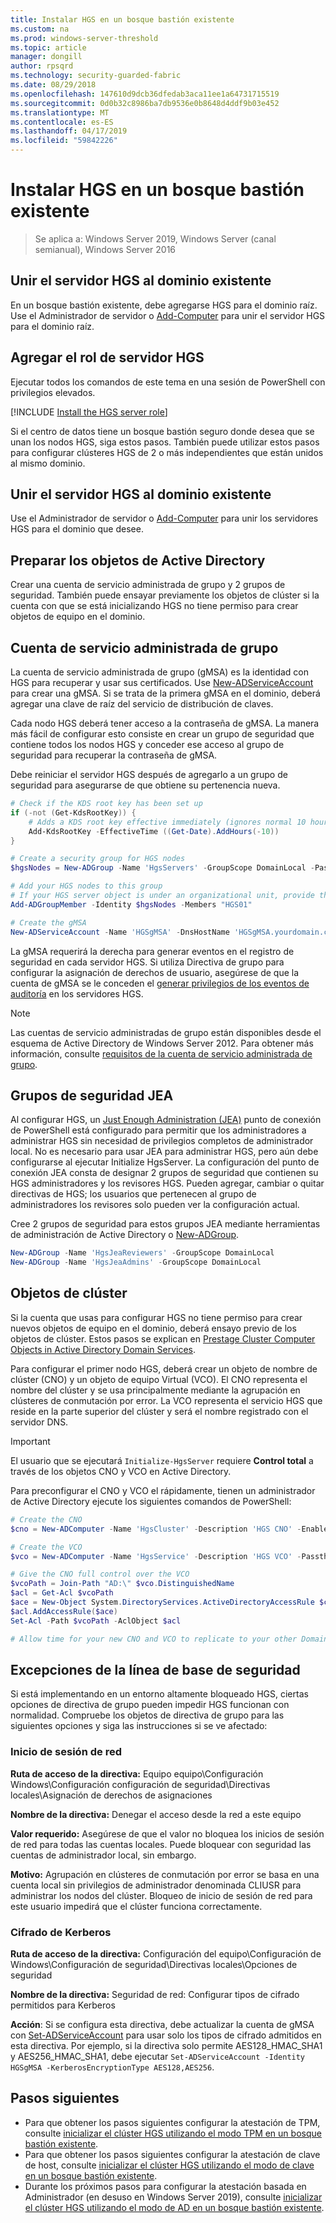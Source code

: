```yaml
---
title: Instalar HGS en un bosque bastión existente
ms.custom: na
ms.prod: windows-server-threshold
ms.topic: article
manager: dongill
author: rpsqrd
ms.technology: security-guarded-fabric
ms.date: 08/29/2018
ms.openlocfilehash: 147610d9dcb36dfedab3aca11ee1a64731715519
ms.sourcegitcommit: 0d0b32c8986ba7db9536e0b8648d4ddf9b03e452
ms.translationtype: MT
ms.contentlocale: es-ES
ms.lasthandoff: 04/17/2019
ms.locfileid: "59842226"
---
```

# <a name="install-hgs-in-an-existing-bastion-forest"></a>Instalar HGS en un bosque bastión existente 

>Se aplica a: Windows Server 2019, Windows Server (canal semianual), Windows Server 2016


## <a name="join-the-hgs-server-to-the-existing-domain"></a>Unir el servidor HGS al dominio existente

En un bosque bastión existente, debe agregarse HGS para el dominio raíz. Use el Administrador de servidor o [Add-Computer](https://go.microsoft.com/fwlink/?LinkId=821564) para unir el servidor HGS para el dominio raíz.

## <a name="add-the-hgs-server-role"></a>Agregar el rol de servidor HGS

Ejecutar todos los comandos de este tema en una sesión de PowerShell con privilegios elevados.

[!INCLUDE [Install the HGS server role](../../../includes/guarded-fabric-install-hgs-server-role.md)] 

Si el centro de datos tiene un bosque bastión seguro donde desea que se unan los nodos HGS, siga estos pasos.
También puede utilizar estos pasos para configurar clústeres HGS de 2 o más independientes que están unidos al mismo dominio.

## <a name="join-the-hgs-server-to-the-existing-domain"></a>Unir el servidor HGS al dominio existente

Use el Administrador de servidor o [Add-Computer](https://go.microsoft.com/fwlink/?LinkId=821564) para unir los servidores HGS para el dominio que desee.

## <a name="prepare-active-directory-objects"></a>Preparar los objetos de Active Directory

Crear una cuenta de servicio administrada de grupo y 2 grupos de seguridad.
También puede ensayar previamente los objetos de clúster si la cuenta con que se está inicializando HGS no tiene permiso para crear objetos de equipo en el dominio.

## <a name="group-managed-service-account"></a>Cuenta de servicio administrada de grupo

La cuenta de servicio administrada de grupo (gMSA) es la identidad con HGS para recuperar y usar sus certificados. Use [New-ADServiceAccount](https://technet.microsoft.com/itpro/powershell/windows/addsadministration/new-adserviceaccount) para crear una gMSA.
Si se trata de la primera gMSA en el dominio, deberá agregar una clave de raíz del servicio de distribución de claves.

Cada nodo HGS deberá tener acceso a la contraseña de gMSA.
La manera más fácil de configurar esto consiste en crear un grupo de seguridad que contiene todos los nodos HGS y conceder ese acceso al grupo de seguridad para recuperar la contraseña de gMSA.

Debe reiniciar el servidor HGS después de agregarlo a un grupo de seguridad para asegurarse de que obtiene su pertenencia nueva.

```powershell
# Check if the KDS root key has been set up
if (-not (Get-KdsRootKey)) {
    # Adds a KDS root key effective immediately (ignores normal 10 hour waiting period)
    Add-KdsRootKey -EffectiveTime ((Get-Date).AddHours(-10))
}

# Create a security group for HGS nodes
$hgsNodes = New-ADGroup -Name 'HgsServers' -GroupScope DomainLocal -PassThru

# Add your HGS nodes to this group
# If your HGS server object is under an organizational unit, provide the full distinguished name instead of "HGS01"
Add-ADGroupMember -Identity $hgsNodes -Members "HGS01"

# Create the gMSA
New-ADServiceAccount -Name 'HGSgMSA' -DnsHostName 'HGSgMSA.yourdomain.com' -PrincipalsAllowedToRetrieveManagedPassword $hgsNodes
```

La gMSA requerirá la derecha para generar eventos en el registro de seguridad en cada servidor HGS.
Si utiliza Directiva de grupo para configurar la asignación de derechos de usuario, asegúrese de que la cuenta de gMSA se le conceden el [generar privilegios de los eventos de auditoría](https://docs.microsoft.com/previous-versions/windows/it-pro/windows-server-2012-R2-and-2012/dn221956%28v=ws.11%29) en los servidores HGS.

> [!NOTE]
> Las cuentas de servicio administradas de grupo están disponibles desde el esquema de Active Directory de Windows Server 2012.
> Para obtener más información, consulte [requisitos de la cuenta de servicio administrada de grupo](https://technet.microsoft.com/library/jj128431.aspx).

## <a name="jea-security-groups"></a>Grupos de seguridad JEA

Al configurar HGS, un [Just Enough Administration (JEA)](https://aka.ms/JEAdocs) punto de conexión de PowerShell está configurado para permitir que los administradores a administrar HGS sin necesidad de privilegios completos de administrador local.
No es necesario para usar JEA para administrar HGS, pero aún debe configurarse al ejecutar Initialize HgsServer.
La configuración del punto de conexión JEA consta de designar 2 grupos de seguridad que contienen su HGS administradores y los revisores HGS.
Pueden agregar, cambiar o quitar directivas de HGS; los usuarios que pertenecen al grupo de administradores los revisores solo pueden ver la configuración actual.

Cree 2 grupos de seguridad para estos grupos JEA mediante herramientas de administración de Active Directory o [New-ADGroup](https://technet.microsoft.com/itpro/powershell/windows/addsadministration/new-adgroup).

```powershell
New-ADGroup -Name 'HgsJeaReviewers' -GroupScope DomainLocal
New-ADGroup -Name 'HgsJeaAdmins' -GroupScope DomainLocal
```

## <a name="cluster-objects"></a>Objetos de clúster

Si la cuenta que usas para configurar HGS no tiene permiso para crear nuevos objetos de equipo en el dominio, deberá ensayo previo de los objetos de clúster.
Estos pasos se explican en [Prestage Cluster Computer Objects in Active Directory Domain Services](https://technet.microsoft.com/library/dn466519(v=ws.11).aspx).

Para configurar el primer nodo HGS, deberá crear un objeto de nombre de clúster (CNO) y un objeto de equipo Virtual (VCO).
El CNO representa el nombre del clúster y se usa principalmente mediante la agrupación en clústeres de conmutación por error.
La VCO representa el servicio HGS que reside en la parte superior del clúster y será el nombre registrado con el servidor DNS.

> [!IMPORTANT]
> El usuario que se ejecutará `Initialize-HgsServer` requiere **Control total** a través de los objetos CNO y VCO en Active Directory.

Para preconfigurar el CNO y VCO el rápidamente, tienen un administrador de Active Directory ejecute los siguientes comandos de PowerShell:

```powershell
# Create the CNO
$cno = New-ADComputer -Name 'HgsCluster' -Description 'HGS CNO' -Enabled $false -Passthru

# Create the VCO
$vco = New-ADComputer -Name 'HgsService' -Description 'HGS VCO' -Passthru

# Give the CNO full control over the VCO
$vcoPath = Join-Path "AD:\" $vco.DistinguishedName
$acl = Get-Acl $vcoPath
$ace = New-Object System.DirectoryServices.ActiveDirectoryAccessRule $cno.SID, "GenericAll", "Allow"
$acl.AddAccessRule($ace)
Set-Acl -Path $vcoPath -AclObject $acl

# Allow time for your new CNO and VCO to replicate to your other Domain Controllers before continuing
```

## <a name="security-baseline-exceptions"></a>Excepciones de la línea de base de seguridad

Si está implementando en un entorno altamente bloqueado HGS, ciertas opciones de directiva de grupo pueden impedir HGS funcionan con normalidad.
Compruebe los objetos de directiva de grupo para las siguientes opciones y siga las instrucciones si se ve afectado:

### <a name="network-logon"></a>Inicio de sesión de red

**Ruta de acceso de la directiva:** Equipo equipo\Configuración Windows\Configuración configuración de seguridad\Directivas locales\Asignación de derechos de asignaciones

**Nombre de la directiva:** Denegar el acceso desde la red a este equipo

**Valor requerido:** Asegúrese de que el valor no bloquea los inicios de sesión de red para todas las cuentas locales. Puede bloquear con seguridad las cuentas de administrador local, sin embargo.

**Motivo:** Agrupación en clústeres de conmutación por error se basa en una cuenta local sin privilegios de administrador denominada CLIUSR para administrar los nodos del clúster. Bloqueo de inicio de sesión de red para este usuario impedirá que el clúster funciona correctamente.

### <a name="kerberos-encryption"></a>Cifrado de Kerberos

**Ruta de acceso de la directiva:** Configuración del equipo\Configuración de Windows\Configuración de seguridad\Directivas locales\Opciones de seguridad

**Nombre de la directiva:** Seguridad de red: Configurar tipos de cifrado permitidos para Kerberos

**Acción**: Si se configura esta directiva, debe actualizar la cuenta de gMSA con [Set-ADServiceAccount](https://docs.microsoft.com/powershell/module/addsadministration/set-adserviceaccount?view=win10-ps) para usar solo los tipos de cifrado admitidos en esta directiva. Por ejemplo, si la directiva solo permite AES128\_HMAC\_SHA1 y AES256\_HMAC\_SHA1, debe ejecutar `Set-ADServiceAccount -Identity HGSgMSA -KerberosEncryptionType AES128,AES256`.



## <a name="next-steps"></a>Pasos siguientes

- Para que obtener los pasos siguientes configurar la atestación de TPM, consulte [inicializar el clúster HGS utilizando el modo TPM en un bosque bastión existente](guarded-fabric-initialize-hgs-tpm-mode-bastion.md).
- Para que obtener los pasos siguientes configurar la atestación de clave de host, consulte [inicializar el clúster HGS utilizando el modo de clave en un bosque bastión existente](guarded-fabric-initialize-hgs-key-mode-bastion.md).
- Durante los próximos pasos para configurar la atestación basada en Administrador (en desuso en Windows Server 2019), consulte [inicializar el clúster HGS utilizando el modo de AD en un bosque bastión existente](guarded-fabric-initialize-hgs-ad-mode-bastion.md).


